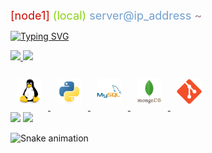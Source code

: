 


<span style='color: #c90a00; font-size:18px'> [node1] </span>
<span style='color: #8ad414; font-size:18px'> (local) </span>
<span style='color: #729fcf; font-size:18px'> server@ip_address </span>
<span style='color: #9d7f98; font-size:18px'>~</span>

[![Typing SVG](https://readme-typing-svg.herokuapp.com?font=roboto&color=%23FFFFFF&size=18&multiline=true&lines=%24+echo+%22Hello+world!%22)](https://git.io/typing-svg)

<div>
  <a href="https://github.com/williansoncini"> 
  <img height="180em" src="https://github-readme-stats.vercel.app/api?username=williansoncini&show_icons=true&theme=dark&include_all_commits=true&count_private=true"/>
  <img height="180em" src="https://github-readme-stats.vercel.app/api/top-langs/?username=williansoncini&layout=compact&langs_count=7&theme=dark"/>
</div>

<div class='container-languages'><br>
  <img height=40 width=40 style='margin:10px' src="https://raw.githubusercontent.com/devicons/devicon/master/icons/linux/linux-original.svg">
  <img height=40 width=40 style='margin:10px' src="https://raw.githubusercontent.com/devicons/devicon/master/icons/python/python-original.svg">
  <img height=40 width=40 style='margin:10px' src="https://raw.githubusercontent.com/devicons/devicon/master/icons/mysql/mysql-original-wordmark.svg">
  <img height=40 width=40 style='margin:10px' src="https://raw.githubusercontent.com/devicons/devicon/master/icons/mongodb/mongodb-original-wordmark.svg">
  <img height=40 width=40 style='margin:10px' src="https://raw.githubusercontent.com/devicons/devicon/master/icons/git/git-plain.svg">
</div>

<div class='social-container'>
    <a href="#" target="_blank"><img src="https://img.shields.io/badge/-Instagram-%23E4405F?style=for-the-badge&logo=instagram&logoColor=white" target="_blank"/></a>
    <a href="https://www.linkedin.com/in/willian-soncini-783b18160" target="_blank"><img src="https://img.shields.io/badge/-LinkedIn-%230077B5?style=for-the-badge&logo=linkedin&logoColor=white" target="_blank"></a>
</div>


![Snake animation](https://raw.githubusercontent.com/williansoncini/williansoncini/output/github-contribution-grid-snake.svg)

